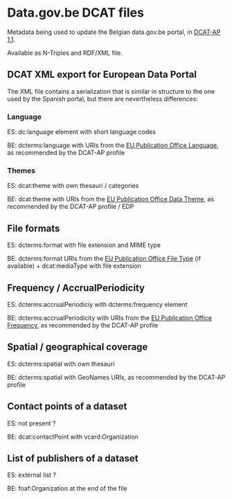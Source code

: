 # Data.gov.be DCAT files 

Metadata being used to update the Belgian data.gov.be portal, in [DCAT-AP 1.1](https://joinup.ec.europa.eu/asset/dcat_application_profile/description).

Available as N-Triples and RDF/XML file.

## DCAT XML export for European Data Portal

The XML file contains a serialization that is similar in structure to the one used by the Spanish portal, but there are nevertheless differences:

### Language
ES: dc:language element with short language codes

BE: dcterms:language with URIs from the [EU Publication Office Language](http://publications.europa.eu/mdr/authority/language/index.html), as recommended by the DCAT-AP profile

### Themes
ES: dcat:theme with own thesauri / categories

BE: dcat:theme with URIs from the [EU Publication Office Data Theme](http://publications.europa.eu/mdr/authority/data-theme/index.html), as recommended by the DCAT-AP profile / EDP

## File formats
ES: dcterms:format with file extension and MIME type

BE: dcterms:format URIs from the [EU Publication Office File Type](http://publications.europa.eu/mdr/authority/file-type/index.html) (if available) + dcat:mediaType with file extension

## Frequency / AccrualPeriodicity
ES: dcterms:accrualPeriodiciy with dcterms:frequency element

BE: dcterms:accrualPeriodicity with URIs from the [EU Publication Office Frequency](http://publications.europa.eu/mdr/authority/frequency/index.html), as recommended by the DCAT-AP profile

## Spatial / geographical coverage
ES: dcterms:spatial with own thesauri

BE: dcterms:spatial with GeoNames URIs, as recommended by the DCAT-AP profile

## Contact points of a dataset
ES: not present ?

BE: dcat:contactPoint with vcard:Organization

## List of publishers of a dataset
ES: external list ?

BE: foaf:Organization at the end of the file

